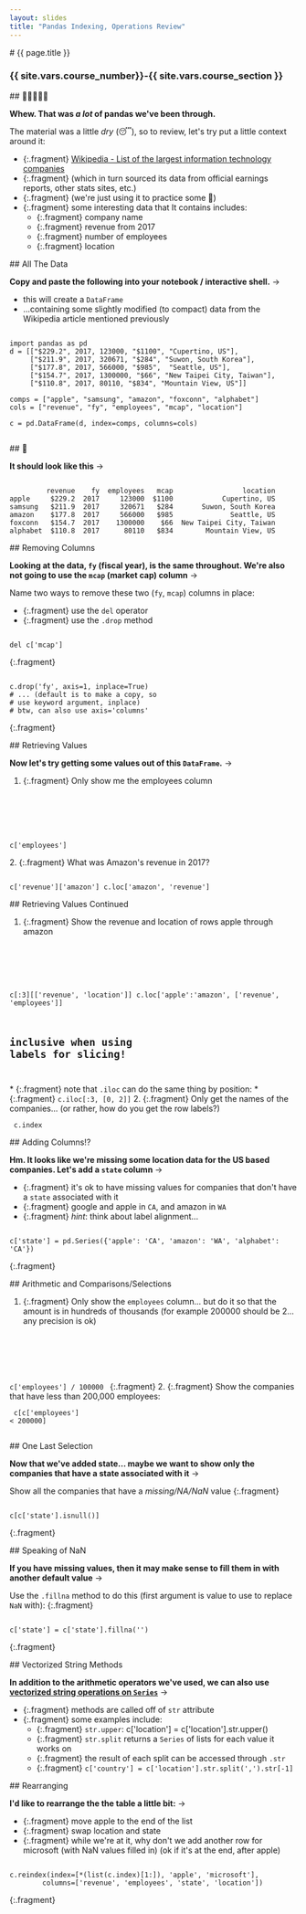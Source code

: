 ```yaml
---
layout: slides
title: "Pandas Indexing, Operations Review"
---
```

<section markdown="block" class="intro-slide">
# {{ page.title }}

### {{ site.vars.course_number}}-{{ site.vars.course_section }}

<p><small></small></p>
</section>

<section markdown="block">
## 🐼🐼🐼🐼🐼

__Whew. That was _a lot_ of pandas we've been through.__

The material was a little _dry_ (😴), so to review, let's try put a little context around it:

* {:.fragment} [Wikipedia - List of the largest information technology companies](https://en.wikipedia.org/wiki/List_of_the_largest_information_technology_companies#cite_note-5)
* {:.fragment} (which in turn sourced its data from official earnings reports, other stats sites, etc.)
* {:.fragment} (we're just using it to practice some 🐼)
* {:.fragment} some interesting data that It contains includes:
	* {:.fragment} company name
	* {:.fragment} revenue from 2017 
	* {:.fragment} number of employees
	* {:.fragment} location



</section>
<section markdown="block">
## All The Data

__Copy and paste the following into your notebook / interactive shell.__ &rarr;

* this will create a `DataFrame`
* ...containing some slightly modified (to compact) data from the Wikipedia article mentioned previously

<pre><code data-trim contenteditable>
import pandas as pd
d = [["$229.2", 2017, 123000, "$1100", "Cupertino, US"],
     ["$211.9", 2017, 320671, "$284", "Suwon, South Korea"],
     ["$177.8", 2017, 566000, "$985",  "Seattle, US"],
     ["$154.7", 2017, 1300000, "$66", "New Taipei City, Taiwan"],
     ["$110.8", 2017, 80110, "$834", "Mountain View, US"]]

comps = ["apple", "samsung", "amazon", "foxconn", "alphabet"]
cols = ["revenue", "fy", "employees", "mcap", "location"]

c = pd.DataFrame(d, index=comps, columns=cols)

</code></pre>
</section>

<section markdown="block">
## 👀

__It should look like this__ &rarr;

<pre><code data-trim contenteditable>
         revenue    fy  employees   mcap                 location
apple     $229.2  2017     123000  $1100            Cupertino, US
samsung   $211.9  2017     320671   $284       Suwon, South Korea
amazon    $177.8  2017     566000   $985              Seattle, US
foxconn   $154.7  2017    1300000    $66  New Taipei City, Taiwan
alphabet  $110.8  2017      80110   $834        Mountain View, US
</code></pre>
</section>

<section markdown="block">
## Removing Columns

__Looking at the data, `fy` (fiscal year), is the same throughout. We're also not going to use the `mcap` (market cap) column__ &rarr;

Name two ways to remove these two (`fy`, `mcap`) columns <span class="hl">in place</span>:

* {:.fragment} use the `del` operator
* {:.fragment} use the `.drop` method

<pre><code data-trim contenteditable>
del c['mcap']
</code></pre>
{:.fragment}

<pre><code data-trim contenteditable>
c.drop('fy', axis=1, inplace=True)
# ... (default is to make a copy, so 
# use keyword argument, inplace)
# btw, can also use axis='columns'
</code></pre>
{:.fragment}

</section>

<section markdown="block">
## Retrieving Values

__Now let's try getting some values out of this `DataFrame`.__ &rarr;


1. {:.fragment} Only show me the employees column
	<pre class="fragment"><code data-trim contenteditable>
c['employees']	
</code></pre>
2. {:.fragment} What was Amazon's revenue in 2017?
	<pre class="fragment"><code data-trim contenteditable>
c['revenue']['amazon']
c.loc['amazon', 'revenue']
</code></pre>

</section>

<section markdown="block">
## Retrieving Values Continued

1. {:.fragment} Show the revenue and location of rows apple through amazon
	<pre class="fragment"><code data-trim contenteditable>
c[:3][['revenue', 'location']] 
c.loc['apple':'amazon', ['revenue', 'employees']]
# inclusive when using labels for slicing!
</code></pre>
	* {:.fragment} note that `.iloc` can do the same thing by position:
	* {:.fragment} `c.iloc[:3, [0, 2]]`
2. {:.fragment} Only get the names of the companies... (or rather, how do you get the row labels?)
	<pre class="fragment"><code data-trim contenteditable>
c.index
</code></pre>

</section>

<section markdown="block">
## Adding Columns!?

__Hm. It looks like we're missing some location data for the US based companies. Let's add a `state` column__ &rarr;

* {:.fragment} it's ok to have missing values for companies that don't have a `state` associated with it
* {:.fragment} google and apple in `CA`, and amazon in `WA`
* {:.fragment} _hint_: think about label alignment...

<pre><code data-trim contenteditable>
c['state'] = pd.Series({'apple': 'CA', 'amazon': 'WA', 'alphabet': 'CA'})
</code></pre>
{:.fragment}

</section>

<section markdown="block">
## Arithmetic and Comparisons/Selections

1. {:.fragment} Only show the `employees` column... but do it so that the amount is in hundreds of thousands (for example 200000 should be 2... any precision is ok)
	<pre class="fragment"><code data-trim contenteditable>
c['employees'] / 100000	
</code></pre>
{:.fragment}
2. {:.fragment} Show the companies that have less than 200,000 employees:
	<pre class="fragment"><code data-trim contenteditable>
c[c['employees'] < 200000]	
</code></pre>

</section>

<section markdown="block">
## One Last Selection

__Now that we've added state... maybe we want to show only the companies that have a state associated with it__ &rarr;

Show all the companies that have a _missing/NA/NaN_ value
{:.fragment} 

<pre class="fragment"><code data-trim contenteditable>
c[c['state'].isnull()]	
</code></pre>
{:.fragment}


</section>
<section markdown="block">
## Speaking of NaN

__If you have missing values, then it may make sense to fill them in with another default value__ &rarr;

Use the `.fillna` method to do this (first argument is value to use to replace `NaN` with):
{:.fragment}


<pre><code data-trim contenteditable>
c['state'] = c['state'].fillna('')
</code></pre>
{:.fragment}

</section>

<section markdown="block">
## Vectorized String Methods

__In addition to the arithmetic operators we've used, we can also use [vectorized string operations on `Series`](http://pandas.pydata.org/pandas-docs/stable/text.html#text-string-methods)__ &rarr;

* {:.fragment} methods are called off of `str` attribute
* {:.fragment} some examples include:
	* {:.fragment} `str.upper`: c['location'] = c['location'].str.upper()
	* {:.fragment} `str.split` returns a `Series` of lists for each value it works on
	* {:.fragment} the result of each split can be accessed through `.str`
	* {:.fragment} `c['country'] = c['location'].str.split(',').str[-1]`

</section>

<section markdown="block">
## Rearranging

__I'd like to rearrange the the table a little bit:__ &rarr;

* {:.fragment} move apple to the end of the list
* {:.fragment} swap location and state
* {:.fragment} while we're at it, why don't we add another row for microsoft (with NaN values filled in) (ok if it's at the end, after apple)

<pre><code data-trim contenteditable>
c.reindex(index=[*(list(c.index)[1:]), 'apple', 'microsoft'],
        columns=['revenue', 'employees', 'state', 'location'])
</code></pre>
{:.fragment}

</section>
<!--* -->


